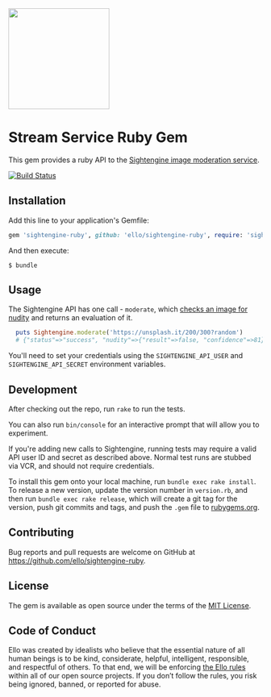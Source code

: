 <img src="http://d324imu86q1bqn.cloudfront.net/uploads/user/avatar/641/large_Ello.1000x1000.png" width="200px" height="200px" />

# Stream Service Ruby Gem

This gem provides a ruby API to the [Sightengine image moderation service](https://sightengine.com/).

[![Build Status](https://travis-ci.org/ello/sightengine-ruby.svg?branch=master)](https://travis-ci.org/ello/sightengine-ruby)

## Installation

Add this line to your application's Gemfile:

```ruby
gem 'sightengine-ruby', github: 'ello/sightengine-ruby', require: 'sightengine'
```

And then execute:

    $ bundle


## Usage

The Sightengine API has one call - `moderate`, which [checks an image for nudity](https://sightengine.readme.io/docs/nudityjson) and returns an evaluation of it.

```ruby
  puts Sightengine.moderate('https://unsplash.it/200/300?random')
  # {"status"=>"success", "nudity"=>{"result"=>false, "confidence"=>81}, "photo"=>"https://unsplash.it/200/300?random"}
```

You'll need to set your credentials using the `SIGHTENGINE_API_USER` and `SIGHTENGINE_API_SECRET` environment variables.

## Development

After checking out the repo, run `rake` to run the tests. 

You can also run `bin/console` for an interactive prompt that will allow you to experiment.

If you're adding new calls to Sightengine, running tests may require a valid API user ID and secret as described above. Normal test runs are stubbed via VCR, and should not require credentials.

To install this gem onto your local machine, run `bundle exec rake install`. To release a new version, update the version number in `version.rb`, and then run `bundle exec rake release`, which will create a git tag for the version, push git commits and tags, and push the `.gem` file to [rubygems.org](https://rubygems.org).

## Contributing

Bug reports and pull requests are welcome on GitHub at https://github.com/ello/sightengine-ruby.

## License

The gem is available as open source under the terms of the [MIT License](http://opensource.org/licenses/MIT).


## Code of Conduct
Ello was created by idealists who believe that the essential nature of all human beings is to be kind, considerate, helpful, intelligent, responsible, and respectful of others. To that end, we will be enforcing [the Ello rules](https://ello.co/wtf/policies/rules/) within all of our open source projects. If you don’t follow the rules, you risk being ignored, banned, or reported for abuse.

